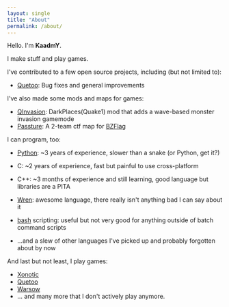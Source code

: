 ```yaml
---
layout: single
title: "About"
permalink: /about/
---
```


Hello. I'm **KaadmY**.

I make stuff and play games.

I've contributed to a few open source projects, including (but not limited to):

- [Quetoo](http://quetoo.org): Bug fixes and general improvements

I've also made some mods and maps for games:

- [QInvasion](https://github.com/kaadmy/qinvasion): DarkPlaces(Quake1) mod that
adds a wave-based monster invasion gamemode
- [Passture](https://github.com/kaadmy/passture): A 2-team ctf map for
[BZFlag](https://bzflag.org)

I can program, too:

- [Python](https://python.org): ~3 years of experience, slower than a snake
(or Python, get it?)

- C: ~2 years of experience, fast but painful to use cross-platform
- C++: ~3 months of experience and still learning, good language but libraries
are a PITA
- [Wren](https://github.com/munificent/wren): awesome language, there really
isn't anything bad I can say about it
- [bash](https://www.gnu.org/software/bash/) scripting: useful but not very good
for anything outside of batch command scripts
- ...and a slew of other languages I've picked up and probably forgotten about
by now

And last but not least, I play games:

- [Xonotic](https://xonotic.org)
- [Quetoo](https://quetoo.org)
- [Warsow](https://warsow.net)
- ... and many more that I don't actively play anymore.
